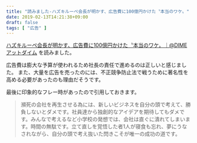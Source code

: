 ```yaml
---
title: "読みました-ハズキルーペ会長が明かす、広告費に100億円かけた〝本当のワケ〟"
date: 2019-02-13T14:21:38+09:00
draft: false
tags: [ "広告" ]
---
```


[ハズキルーペ会長が明かす、広告費に100億円かけた〝本当のワケ〟｜@DIME アットダイム](https://dime.jp/genre/654846/) を読みました。

広告費は膨大な予算が使われるため社長の責任で進めるのは正しいと感じました。
また、大量を広告を売ったのには、不正競争防止法で戦うために著名性を高める必要があったのも理由だそうです。

最後に印象的なフレー時があったので引用しておきます。

> 瀕死の会社を再生させる為には、新しいビジネスを自分の頭で考えて、勝負しないとダメです。社員達から独創的なアイデアを期待してもダメです。みんなで考えるなど小学校の発想では、会社は直ぐに潰れてしまいます。時間の無駄です。立て直しを覚悟した者1人が寝食も忘れ、夢にうなされながら、自分の頭で考え抜いた閃きこそが唯一の成功の道です。